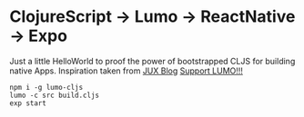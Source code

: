 # ClojureScript -> Lumo -> ReactNative -> Expo

Just a little HelloWorld to proof the power of bootstrapped CLJS for building native Apps. Inspiration taken from [JUX Blog](https://juxt.pro/blog/posts/native.html)
[Support LUMO!!!](https://anmonteiro.com/2017/05/on-lumos-growth-and-sustainability/)

```
npm i -g lumo-cljs
lumo -c src build.cljs
exp start
```

